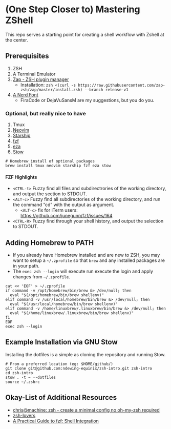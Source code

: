 # (One Step Closer to) Mastering ZShell

This repo serves a starting point for creating a shell workflow with Zshell at the center.

## Prerequisites
1. ZSH
2. A Terminal Emulator
3. [Zap - ZSH plugin manager](https://github.com/zap-zsh/zap)
    * Installation: `zsh <(curl -s https://raw.githubusercontent.com/zap-zsh/zap/master/install.zsh) --branch release-v1`
4. [A Nerd Font](https://www.nerdfonts.com/font-downloads)
   * FiraCode or DejaVuSansM are my suggestions, but you do you.

### Optional, but really nice to have
1. Tmux
2. [Neovim](https://neovim.io/)
3. [Starship](https://starship.rs/)
4. [fzf](https://github.com/junegunn/fzf)
5. [eza](https://github.com/eza-community/eza)
6. [Stow](https://www.gnu.org/software/stow/)

```
# Homebrew install of optional packages
brew install tmux neovim starship fzf eza stow
```

#### FZF Highlights
* `<CTRL-t>` Fuzzy find all files and subdirectrories of the working directory, and output the section to STDOUT.
* `<ALT-c>` Fuzzy find all subdirectories of the working directory, and run the command “cd” with the output as argument.
  * `<ALT-c>` fix for iTerm users: https://github.com/junegunn/fzf/issues/164
* `<CTRL-R>` Fuzzy find through your shell history, and output the selection to STDOUT.

## Adding Homebrew to PATH
* If you already have Homebrew installed and are new to ZSH, you may want to setup a `~/.zprofile` so that `brew` and any installed packages are in your path. 
* The `exec zsh --login` will execute run execute the login and apply changes from `~/.zprofile`.
```
cat << 'EOF' > ~/.zprofile
if command -v /opt/homebrew/bin/brew &> /dev/null; then
  eval "$(/opt/homebrew/bin/brew shellenv)"
elif command -v /usr/local/homebrew/bin/brew &> /dev/null; then
  eval "$(/usr/local/homebrew/bin/brew shellenv)"
elif command -v /home/linuxbrew/.linuxbrew/bin/brew &> /dev/null; then
  eval "$(/home/linuxbrew/.linuxbrew/bin/brew shellenv)"
fi
EOF
exec zsh --login
```

## Example Installation via GNU Stow

Installing the dotfiles is a simple as cloning the repository and running Stow.
```
# From a preferred location (eg: $HOME/github/)
git clone git@github.com:ndewing-equinix/zsh-intro.git zsh-intro
cd zsh-intro
stow . -t ~ --dotfiles
source ~/.zshrc
```

## Okay-List of Additional Resources
* [chris@machine: zsh - create a minimal config no oh-my-zsh required](https://www.youtube.com/watch?v=bTLYiNvRIVI)
* [zsh-lovers](https://man.archlinux.org/man/zsh-lovers.1)
* [A Practical Guide to fzf: Shell Integration](https://thevaluable.dev/fzf-shell-integration/)
